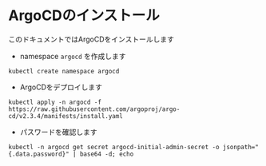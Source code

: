 # ArgoCDのインストール

このドキュメントではArgoCDをインストールします

- namespace `argocd` を作成します

```
kubectl create namespace argocd
```

- ArgoCDをデプロイします

```
kubectl apply -n argocd -f https://raw.githubusercontent.com/argoproj/argo-cd/v2.3.4/manifests/install.yaml
```

- パスワードを確認します

```
kubectl -n argocd get secret argocd-initial-admin-secret -o jsonpath="{.data.password}" | base64 -d; echo
```